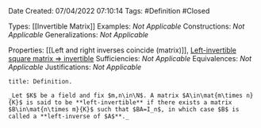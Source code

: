 <br />
<br />

Date Created: 07/04/2022 07:10:14
Tags: #Definition #Closed

Types: [[Invertible Matrix]]
Examples: _Not Applicable_
Constructions: _Not Applicable_
Generalizations: _Not Applicable_

Properties: [[Left and right inverses coincide (matrix)]], [Left-invertible square matrix $\Rightarrow$ invertible](Left-invertible%20square%20matrix%20implies%20invertible.md)
Sufficiencies: _Not Applicable_
Equivalences: _Not Applicable_
Justifications: _Not Applicable_

``` ad-Definition
title: Definition.

_Let $K$ be a field and fix $m,n\in\N$. A matrix $A\in\mat{m\times n}{K}$ is said to be **left-invertible** if there exists a matrix $B\in\mat{n\times m}{K}$ such that $BA=I_n$, in which case $B$ is called a **left-inverse of $A$**._

```
